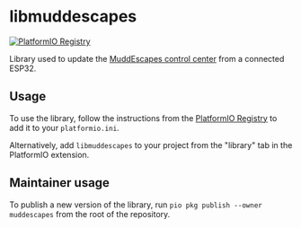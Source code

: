 # libmuddescapes

[![PlatformIO Registry](https://badges.registry.platformio.org/packages/muddescapes/library/libmuddescapes.svg)](https://registry.platformio.org/libraries/muddescapes/libmuddescapes)

Library used to update the [MuddEscapes control center](https://github.com/muddescapes/control-center)
from a connected ESP32.

## Usage

To use the library, follow the instructions from the [PlatformIO Registry](https://registry.platformio.org/libraries/muddescapes/libmuddescapes/installation) to add it to your `platformio.ini`.

Alternatively, add `libmuddescapes` to your project from the "library" tab in the PlatformIO extension.

## Maintainer usage

To publish a new version of the library, run `pio pkg publish --owner muddescapes` from the root of the repository.